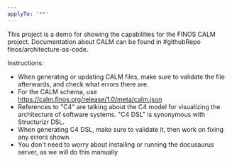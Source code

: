 ```yaml
---
applyTo: '**'
---
```


This project is a demo for showing the capabilities for the FINOS CALM project.  Documentation about CALM can be found in #githubRepo finos/architecture-as-code.

Instructions:
- When generating or updating CALM files, make sure to validate the file afterwards, and check what errors there are.
- For the CALM schema, use https://calm.finos.org/release/1.0/meta/calm.json
- References to "C4" are talking about the C4 model for visualizing the architecture of software systems.  "C4 DSL" is synonymous with Structurizr DSL.
- When generating C4 DSL, make sure to validate it, then work on fixing any errors shown.
- You don't need to worry about installing or running the docusaurus server, as we will do this manually